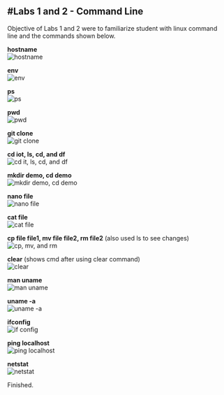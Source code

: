 ## #Labs 1 and 2 - Command Line <br />
Objective of Labs 1 and 2 were to familiarize student with linux command line and the commands shown below. <br /> 

**hostname** <br />
![hostname](screenshots/com1_hostname.png) <br />

**env** <br />
![env](screenshots/com2_env.png) <br />

**ps** <br />
![ps](screenshots/com3_ps.png) <br />

**pwd** <br />
![pwd](screenshots/com4_pwd.png) <br />

**git clone** <br />
![git clone](screenshots/com5_gitclone.png) <br />

**cd iot, ls, cd, and df** <br />
![cd it, ls, cd, and df](screenshots/com6_com10.png) <br />

**mkdir demo, cd demo** <br />
![mkdir demo, cd demo](screenshots/com11_com12_mkdircddemo.png) <br />

**nano file** <br />
![nano file](screenshots/com13_nanofile.png) <br />

**cat file** <br />
![cat file](screenshots/com14_catfile.png) <br />

**cp file file1, mv file file2, rm file2** (also used ls to see changes) <br />
![cp, mv, and rm](screenshots/com15_com17_cp_mv_rm.png) <br />

**clear** (shows cmd after using clear command) <br />
![clear](screenshots/com18_afterclear.png) <br />

**man uname** <br />
![man uname](screenshots/com19_manuname.png) <br />

**uname -a** <br />
![uname -a](screenshots/com20_unamedasha.png) <br />

**ifconfig** <br />
![if config](screenshots/com21_ifconfig.png) <br />

**ping localhost** <br />
![ping localhost](screenshots/com22_ping_localhost.png) <br />

**netstat** <br />
![netstat](screenshots/com23_netstat.png) <br />

Finished.


